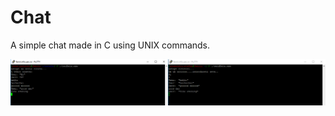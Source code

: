 # Chat
A simple chat made in C using UNIX commands.

![](https://github.com/AlexandruSte/Chat/blob/master/1.PNG)
